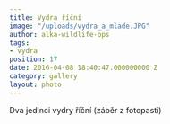 ```yaml
---
title: Vydra říční
image: "/uploads/vydra_a_mlade.JPG"
author: alka-wildlife-ops
tags:
- vydra
position: 17
date: 2016-04-08 18:40:47.000000000 Z
category: gallery
layout: photo
---
```

Dva jedinci vydry říční (záběr z fotopasti)
